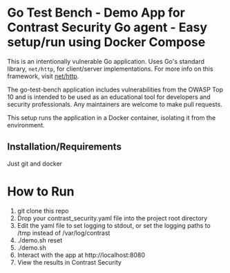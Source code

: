# Go Test Bench - Demo App for Contrast Security Go agent - Easy setup/run using Docker Compose


This is an intentionally vulnerable Go application. Uses Go's standard library, `net/http`,
for client/server implementations. For more info on this framework, visit
[net/http](https://golang.org/pkg/net/http/).

The go-test-bench application includes vulnerabilities from the OWASP Top
10 and is intended to be used as an educational tool for developers and
security professionals. Any maintainers are welcome to make pull requests.

This setup runs the application in a Docker container, isolating it from the environment.

## Installation/Requirements

Just git and docker

# How to Run

1. git clone this repo
2. Drop your contrast_security.yaml file into the project root directory
3. Edit the yaml file to set logging to stdout, or set the logging paths to /tmp instead of /var/log/contrast
4. ./demo.sh reset
5. ./demo.sh
6. Interact with the app at http://localhost:8080
7. View the results in Contrast Security

